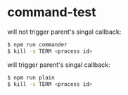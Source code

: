 # command-test

will not trigger parent's singal callback:
```bash
$ npm run commander
$ kill -s TERM <process id>
```

will trigger parent's singal callback:
```bash
$ npm run plain
$ kill -s TERM <process id>
```
